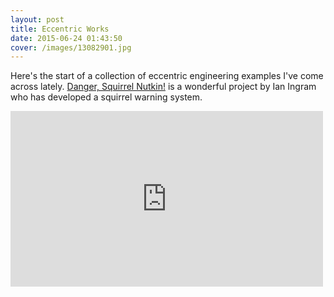 ```yaml
---
layout: post
title: Eccentric Works
date: 2015-06-24 01:43:50
cover: /images/13082901.jpg
---
```



Here's the start of a collection of eccentric engineering examples I've come across lately.
<a href="http://www.ingramclockworks.com/machines/2009_squirrel.html">Danger, Squirrel Nutkin!</a> is a wonderful project by Ian Ingram who has developed a squirrel warning system.
<iframe src="https://player.vimeo.com/video/45975282?color=ffffff&portrait=0" width="500" height="281" frameborder="0"> </iframe>
